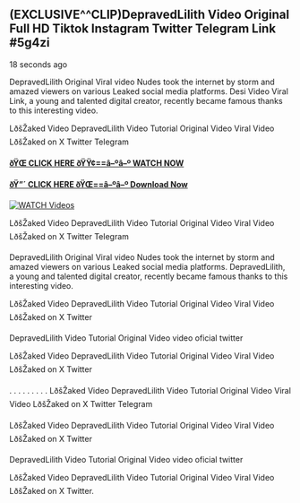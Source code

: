 ## (EXCLUSIVE^^CLIP)DepravedLilith Video Original Full HD Tiktok Instagram Twitter Telegram Link #5g4zi

18 seconds ago

DepravedLilith Original Viral video Nudes took the internet by storm and amazed viewers on various Leaked social media platforms. Desi Video Viral Link, a young and talented digital creator, recently became famous thanks to this interesting video.

LðšŽaked Video DepravedLilith Video Tutorial Original Video Viral Video LðšŽaked on X Twitter Telegram

**[ðŸŒ CLICK HERE ðŸŸ¢==â–ºâ–º WATCH NOW](https://clips-mediaa.blogspot.com/2025/02/video-viral-download.html)**

**[ðŸ”´ CLICK HERE ðŸŒ==â–ºâ–º Download Now](https://clips-mediaa.blogspot.com/2025/02/video-viral-download.html)**

[![WATCH Videos](https://i.imgur.com/dJHk4Zq.gif)](https://clips-mediaa.blogspot.com/2025/02/video-viral-download.html)

LðšŽaked Video DepravedLilith Video Tutorial Original Video Viral Video LðšŽaked on X Twitter Telegram

DepravedLilith Original Viral video Nudes took the internet by storm and amazed viewers on various Leaked social media platforms. DepravedLilith, a young and talented digital creator, recently became famous thanks to this interesting video.

LðšŽaked Video DepravedLilith Video Tutorial Original Video Viral Video LðšŽaked on X Twitter

DepravedLilith Video Tutorial Original Video video oficial twitter

LðšŽaked Video DepravedLilith Video Tutorial Original Video Viral Video LðšŽaked on X Twitter

. . . . . . . . . LðšŽaked Video DepravedLilith Video Tutorial Original Video Viral Video LðšŽaked on X Twitter Telegram

LðšŽaked Video DepravedLilith Video Tutorial Original Video Viral Video LðšŽaked on X Twitter

DepravedLilith Video Tutorial Original Video video oficial twitter

LðšŽaked Video DepravedLilith Video Tutorial Original Video Viral Video LðšŽaked on X Twitter.